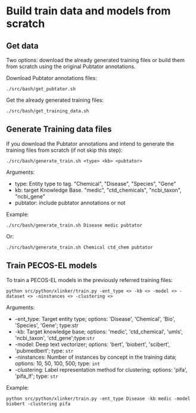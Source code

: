 # Build train data and models from scratch


## Get data
Two options: download the already generated training files or build them from scratch using the original Pubtator annotations.

Download Pubtator annotations files:

```
./src/bash/get_pubtator.sh
```

Get the already generated training files:

```
./src/bash/get_training_data.sh
```

## Generate Training data files
If you download the Pubtator annotations and intend to generate the training files from scratch (if not skip this step):

```
./src/bash/generate_train.sh <type> <kb> <pubtator>
```

Arguments:
- type: Entity type to tag. "Chemical", "Disease", "Species", "Gene"
- kb: target Knowledge Base. "medic", "ctd_chemicals", "ncbi_taxon", "ncbi_gene"
- pubtator: include pubtator annotations or not

Example:

```
./src/bash/generate_train.sh Disease medic pubtator
```

Or:

```
./src/bash/generate_train.sh Chemical ctd_chem pubtator

```


## Train PECOS-EL models

To train a PECOS-EL models in the previously referred training files:

```
python src/python/xlinker/train.py -ent_type <> -kb <> -model <> -dataset <> -ninstances <> -clustering <>
```

Arguments: 

* -ent_type: Target entity type; options: 'Disease', 'Chemical', 'Bio', 'Species', 'Gene'; type:str
* -kb: Target knowledge base; options: 'medic', 'ctd_chemical', 'umls', 'ncbi_taxon', 'ctd_gene';type:`str`
* -model: Deep text vectorizer; options: 'bert', 'biobert', 'scibert', 'pubmedbert'; type: `str`
* -ninstances: Number of instances by concept in the training data; options: 10, 50, 100, 500; type: `int`
* -clustering: Label representation method for clustering; options: 'pifa', 'pifa_lf'; type: `str`

Example:

```
python src/python/xlinker/train.py -ent_type Disease -kb medic -model biobert -clustering pifa
```